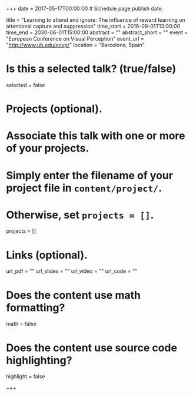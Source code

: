 +++
date = 2017-05-17T00:00:00  # Schedule page publish date.

title = "Learning to attend and ignore: The influence of reward learning on attentional capture and suppression"
time_start = 2016-09-01T13:00:00
time_end = 2030-06-01T15:00:00
abstract = ""
abstract_short = ""
event = "European Conference on Visual Perception"
event_url = "http://www.ub.edu/ecvp/"
location = "Barcelona, Spain"

# Is this a selected talk? (true/false)
selected = false

# Projects (optional).
#   Associate this talk with one or more of your projects.
#   Simply enter the filename of your project file in `content/project/`.
#   Otherwise, set `projects = []`.
projects = []

# Links (optional).
url_pdf = ""
url_slides = ""
url_video = ""
url_code = ""

# Does the content use math formatting?
math = false

# Does the content use source code highlighting?
highlight = false


+++

